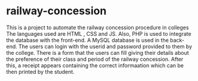 # railway-concession
This is a project to automate the railway concession procedure in colleges
The languages used are HTML , CSS and JS. 
Also, PHP is used to integrate the database with the front-end.
A MySQL database is used in the back-end.
The users can login with the userid and password provided to them by the college.
There is a form that the users can fill giving their details about the preference of their class and period of the railway concession. 
After this, a receipt appears containing the correct informaation which can be then printed by the student.
